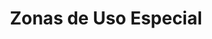 ---
icon: book
icon_pack: fas
linktitle: Zonas de Uso Especial
summary: Learn how to use Wowchemy's docs layout for publishing online courses, software
  documentation, and tutorials.
title: Zonas de Uso Especial
type: book
---